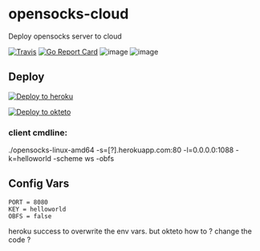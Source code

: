 
# opensocks-cloud
Deploy opensocks server to cloud

[![Travis](https://travis-ci.com/net-byte/opensocks-cloud.svg?branch=main)](https://github.com/net-byte/opensocks-cloud)
[![Go Report Card](https://goreportcard.com/badge/github.com/net-byte/opensocks-cloud)](https://goreportcard.com/report/github.com/net-byte/opensocks-cloud)
![image](https://img.shields.io/badge/License-MIT-orange)
![image](https://img.shields.io/badge/License-Anti--996-red)

## Deploy

[![Deploy to heroku](https://www.herokucdn.com/deploy/button.svg)](https://heroku.com/deploy?template=https://github.com/ilovecar/opensocks-cloud/tree/main)

[![Deploy to okteto](https://okteto.com/develop-okteto.svg)](https://cloud.okteto.com/deploy?repository=https://github.com/ilovecar/opensocks-cloud)

### client cmdline:

./opensocks-linux-amd64 -s=[?].herokuapp.com:80 -l=0.0.0.0:1088 -k=helloworld -scheme ws -obfs

## Config Vars
```
PORT = 8080
KEY = helloworld
OBFS = false
```

heroku success to overwrite the env vars.
but okteto how to ? change the code ?
